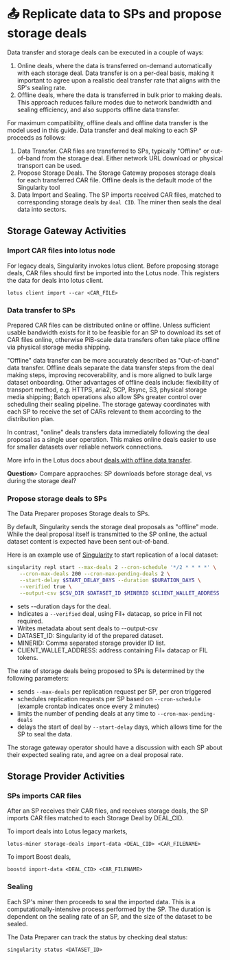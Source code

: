 # 📤 Replicate data to SPs and propose storage deals

Data transfer and storage deals can be executed in a couple of ways:

1. Online deals, where the data is transferred on-demand automatically with each storage deal. Data transfer is on a per-deal basis, making it important to agree upon a realistic deal transfer rate that aligns with the SP's sealing rate.
2. Offline deals, where the data is transferred in bulk prior to making deals. This approach reduces failure modes due to network bandwidth and sealing efficiency, and also supports offline data transfer.&#x20;

For maximum compatibility, offline deals and offline data transfer is the model used in this guide. Data transfer and deal making to each SP proceeds as follows:

1. Data Transfer. CAR files are transferred to SPs, typically "Offline" or out-of-band from the storage deal. Either network URL download or physical transport can be used.&#x20;
2. Propose Storage Deals. The Storage Gateway proposes storage deals for each transferred CAR file. Offline deals is the default mode of the Singularity tool
3. Data Import and Sealing. The SP imports received CAR files, matched to corresponding storage deals by `deal CID`. The miner then seals the deal data into sectors.

## Storage Gateway Activities

### Import CAR files into lotus node&#x20;

For legacy deals, Singularity invokes lotus client. Before proposing storage deals, CAR files should first be imported into the Lotus node. This registers the data for deals into lotus client.&#x20;

```
lotus client import --car <CAR_FILE>
```

### Data transfer to SPs

Prepared CAR files can be distributed online or offline. Unless sufficient usable bandwidth exists for it to be feasible for an SP to download its set of CAR files online, otherwise PiB-scale data transfers often take place offline via physical storage media shipping.&#x20;

"Offline" data transfer can be more accurately described as "Out-of-band" data transfer. Offline deals separate the data transfer steps from the deal making steps, improving recoverability, and is more aligned to bulk large dataset onboarding. Other advantages of offline deals include: flexibility of transport method, e.g. HTTPS, aria2, SCP, Rsync, S3, physical storage media shipping; Batch operations also allow SPs greater control over scheduling their sealing pipeline. The storage gateway coordinates with each SP to receive the set of CARs relevant to them according to the distribution plan.

In contrast, "online" deals transfers data immediately following the deal proposal as a single user operation. This makes online deals easier to use for smaller datasets over reliable network connections.

More info in the Lotus docs about [deals with offline data transfer](https://lotus.filecoin.io/tutorials/lotus/large-files/#deals-with-offline-data-transfer).

**Question**> Compare appraoches: SP downloads before storage deal, vs during the storage deal?&#x20;

### Propose storage deals to SPs

The Data Preparer proposes Storage deals to SPs.&#x20;

By default, Singularity sends the storage deal proposals as "offline" mode. While the deal proposal itself is transmitted to the SP online, the actual dataset content is expected have been sent out-of-band.

Here is an example use of [Singularity](https://github.com/tech-greedy/singularity/blob/main/getting-started.md) to start replication of a local dataset:

```bash
singularity repl start --max-deals 2 --cron-schedule '*/2 * * * *' \
    --cron-max-deals 200 --cron-max-pending-deals 2 \
    --start-delay $START_DELAY_DAYS --duration $DURATION_DAYS \
    --verified true \
    --output-csv $CSV_DIR $DATASET_ID $MINERID $CLIENT_WALLET_ADDRESS
```

* sets --duration days for the deal.
* Indicates a `--verified` deal, using Fil+ datacap, so price in Fil not required.
* Writes metadata about sent deals to --output-csv
* DATASET\_ID: Singularity id of the prepared dataset.
* MINERID: Comma separated storage provider ID list.
* CLIENT\_WALLET\_ADDRESS: address containing Fil+ datacap or FIL tokens.

The rate of storage deals being proposed to SPs is determined by the following parameters:&#x20;

* sends `--max-deals` per replication request per SP, per cron triggered
* schedules replication requests per SP based on `--cron-schedule`  (example crontab indicates once every 2 minutes)
* limits the number of pending deals at any time to `--cron-max-pending-deals`
* delays the start of deal by `--start-delay`  days, which allows time for the SP to seal the data.

The storage gateway operator should have a discussion with each SP about their expected sealing rate, and agree on a deal proposal rate.

## Storage Provider Activities

### SPs imports CAR files&#x20;

After an SP receives their CAR files, and receives storage deals, the SP imports CAR files matched to each Storage Deal by DEAL\_CID.

To import deals into Lotus legacy markets,

```
lotus-miner storage-deals import-data <DEAL_CID> <CAR_FILENAME>
```

To import Boost deals,

```
boostd import-data <DEAL_CID> <CAR_FILENAME>
```

### **Sealing**

Each SP's miner then proceeds to seal the imported data. This is a computationally-intensive process performed by the SP. The duration is dependent on the sealing rate of an SP, and the size of the dataset to be sealed.&#x20;

The Data Preparer can track the status by checking deal status:

```
singularity status <DATASET_ID>
```





